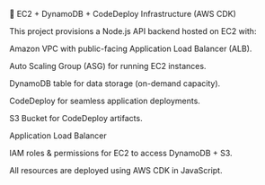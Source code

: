 🚀 EC2 + DynamoDB + CodeDeploy Infrastructure (AWS CDK)

This project provisions a Node.js API backend hosted on EC2 with:

Amazon VPC with public-facing Application Load Balancer (ALB).

Auto Scaling Group (ASG) for running EC2 instances.

DynamoDB table for data storage (on-demand capacity).

CodeDeploy for seamless application deployments.

S3 Bucket for CodeDeploy artifacts.

Application Load Balancer 

IAM roles & permissions for EC2 to access DynamoDB + S3.

All resources are deployed using AWS CDK in JavaScript.
